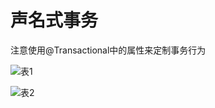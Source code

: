 # 声名式事务
注意使用@Transactional中的属性来定制事务行为

![表1](https://github.com/zhuzilou/spring-boot-learn/blob/master/ch8_4/src/main/resources/static/transactional_properties_1.png)

![表2](https://github.com/zhuzilou/spring-boot-learn/blob/master/ch8_4/src/main/resources/static/transactional_properties_2.png)